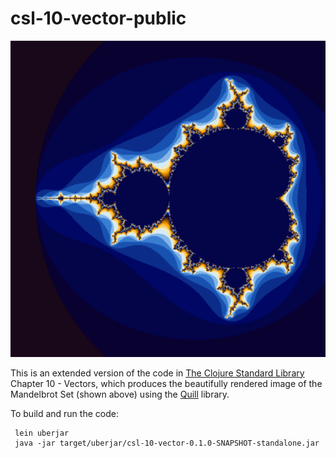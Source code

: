 # csl-10-vector-public


![The mandelbrot set with the real axis from -2.25 to 0.75 and the imaginary axis from -1 to 1](https://github.com/rachbowyer/csl-10-vector-public/blob/master/mandelbrot-set.png)


This is an extended version of the code in [The Clojure Standard Library](https://www.manning.com/books/clojure-standard-library) Chapter 10 - Vectors, 
which produces the beautifully rendered image of the Mandelbrot Set (shown above) using the [Quill](http://quil.info/) library.

To build and run the code:

     lein uberjar
     java -jar target/uberjar/csl-10-vector-0.1.0-SNAPSHOT-standalone.jar


